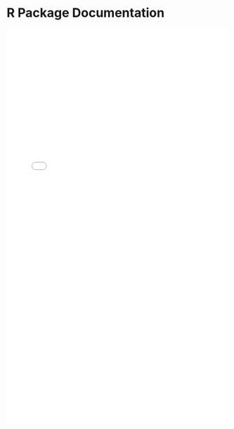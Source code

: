 # R Package Documentation

<div>
  <iframe width='100%' height='900' src="../bits/h2o_package.pdf" frameborder="0" allowfullscreen></iframe>
</div>


